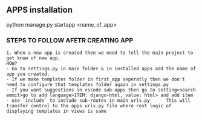 ## APPS installation
python manage.py startapp <name_of_app>    <!-- this will create a new app  -->

### STEPS TO FOLLOW AFETR CREATING APP
    1. When a new app is created then we need to tell the main project to get know of new app. 
    HOW?
    - Go to settings.py in main folder & in installed apps add the name of app you created.
    - If we make templates folder in first_app seperatly then we don't need to configure that templates folder again in settings.py
    - If you want suggestions in vscode sub-apps then go to setting>search emmit>go to add language>ITEM: django-html, value: html> and add item
    - use `include` to include sub-routes in main urls.py      This will transfer control to the apps urls.py file where rest logic of displaying templates in views is same
